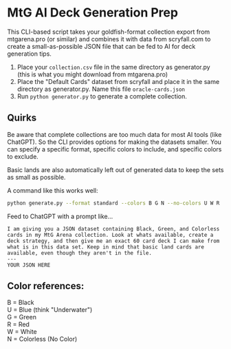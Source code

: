 # MtG AI Deck Generation Prep
This CLI-based script takes your goldfish-format collection export from mtgarena.pro (or similar) and combines it with data from scryfall.com to create a small-as-possible JSON file that can be fed to AI for deck generation tips.

1. Place your `collection.csv` file in the same directory as generator.py (this is what you might download from mtgarena.pro)
2. Place the "Default Cards" dataset from scryfall and place it in the same directory as generator.py. Name this file `oracle-cards.json`
3. Run `python generator.py` to generate a complete collection.

## Quirks
Be aware that complete collections are too much data for most AI tools (like ChatGPT). So the CLI provides options for making the datasets smaller. You can specify a specific format, specific colors to include, and specific colors to exclude.

Basic lands are also automatically left out of generated data to keep the sets as small as possible.

A command like this works well:
```bash
python generate.py --format standard --colors B G N --no-colors U W R
```

Feed to ChatGPT with a prompt like...

```
I am giving you a JSON dataset containing Black, Green, and Colorless cards in my MtG Arena collection. Look at whats available, create a deck strategy, and then give me an exact 60 card deck I can make from what is in this data set. Keep in mind that basic land cards are available, even though they aren't in the file.
---
YOUR JSON HERE
```

## Color references:
B = Black  
U = Blue (think "Underwater")  
G = Green  
R = Red  
W = White  
N = Colorless (No Color)  
